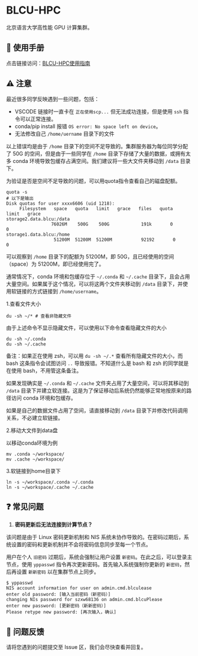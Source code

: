 # BLCU-HPC

北京语言大学高性能 GPU 计算集群。

## 🧭 使用手册

点击链接访问：[BLCU-HPC使用指南](https://blcuicall.org/hpc/#/)

## ⚠️ 注意

最近很多同学反映遇到一些问题，包括：

- VSCODE 链接时一直卡在 `正在使用scp...` 但无法成功连接，但是使用 `ssh` 指令可以正常连接。
- conda/pip install 报错 `OS error: No space left on device`。
- 无法修改自己 `/home/uername` 目录下的文件

以上错误均是由于 `/home` 目录下的空间不足导致的。集群服务器为每位同学分配了 50G 的空间，但是由于一些同学在 `/home` 目录下存储了大量的数据，或拥有太多 conda 环境导致包缓存占满空间。我们建议将一些大文件夹移动到 `/data` 目录下。

为验证是否是空间不足导致的问题，可以用quota指令查看自己的磁盘配额。

```shell
quota -s
# 以下是输出
Disk quotas for user xxxx6606 (uid 1218):
     Filesystem   space   quota   limit   grace   files   quota   limit   grace
storage2.data.blcu:/data
                 76026M    500G    500G            191k       0       0
storage1.data.blcu:/home
                  51200M  51200M  51200M           92192       0       0
```

可以观察到 `/home` 目录下的配额为 51200M，即 50G，且已经使用的空间（space）为 51200M，即已经使用完了。

通常情况下，conda 环境和包缓存位于 `~/.conda` 和 `~/.cache` 目录下，且会占用大量空间。如果属于这个情况，可以将这两个文件夹移动到 `/data` 目录下，并使用软链接的方式链接到 `/home/username`。

1.查看文件大小

```shell
du -sh ~/* # 查看非隐藏文件
```

由于上述命令不显示隐藏文件，可以使用以下命令查看隐藏文件的大小

```shell
du -sh ~/.conda
du -sh ~/.cache
```

备注：如果正在使用 zsh，可以用 `du -sh ~/.*` 查看所有隐藏文件的大小，而 bash 这条指令会试图访问 `..` 导致报错。不知道什么是 bash 和 zsh 的同学就是在使用 bash，不用管这条备注。 

如果发现确实是 `~/.conda` 和 `~/.cache` 文件夹占用了大量空间，可以将其移动到 `/data` 目录下并建立软连接。这是为了保证移动后系统仍然能够正常地按原来的路径访问 conda 环境和包缓存。

如果是自己的数据文件占用了空间，请直接移动到 `/data` 目录下并修改代码调用关系，不必建立软链接。

2.移动大文件到data盘

以移动conda环境为例
```shell
mv .conda ~/workspace/
mv .cache ~/workspace/
```

3.软链接到home目录下 

```shell
ln -s ~/workspace/.conda ~/.conda
ln -s ~/workspace/.cache ~/.cache
```



## ❓️ 常见问题

1. **密码更新后无法连接到计算节点？**

该问题是由于 Linux 密码更新机制和 NIS 系统未协作导致的。在密码过期后，系统设置的密码和更新机制并不会将密码信息同步至每一个节点。

用户在个人 `旧密码` 过期后，系统会强制让用户设置 `新密码`。在此之后，可以登录主节点，使用 `yppasswd` 指令再次更新密码。首先输入系统强制你更新的 `新密码`，然后再设置 `新新密码` 以在集群节点上同步。

```shell
$ yppasswd
NIS account information for user on admin.cmd.blculease 
enter old password: [输入当前密码（新密码）]
changing NIs password for szxw68136 on admin.cmd.blcuPlease 
enter new password: [更新密码（新新密码）]
Please retype new password: [再次输入，确认]
```

## 📨 问题反馈

请将您遇到的问题提交至 Issue 区，我们会尽快查看并回复。